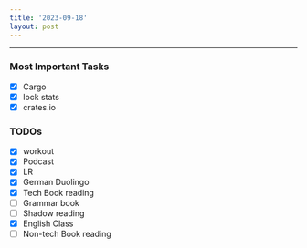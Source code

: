 ```yaml
---
title: '2023-09-18'
layout: post
---
```


---

### Most Important Tasks

- [x] Cargo
- [x] lock stats
- [x] crates.io

### TODOs

- [x] workout
- [x] Podcast
- [x] LR
- [x] German Duolingo
- [x] Tech Book reading
- [ ] Grammar book
- [ ] Shadow reading
- [x] English Class
- [ ] Non-tech Book reading
